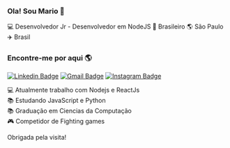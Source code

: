 ### Ola! Sou Mario 👋

💻 Desenvolvedor Jr - Desenvolvedor em NodeJS 🏡 Brasileiro 🌎 São Paulo ✈️ Brasil

### Encontre-me por aqui 🌎

[![Linkedin Badge](https://img.shields.io/badge/-MarioLuz-blue?style=flat-square&logo=Linkedin&logoColor=white&link=https://www.linkedin.com/in/mario-luz/)](https://www.linkedin.com/in/mario-luz/)
[![Gmail Badge](https://img.shields.io/badge/-marionetoluz@gmail.com-c14438?style=flat-square&logo=Gmail&logoColor=white&link=mailto:marionetoluz@gmail.com)](mailto:marionetoluz@gmail.com)
[![Instagram Badge](https://img.shields.io/badge/-MarioLuz-blue?style=flat-square&logo=Instagram&logoColor=white&link=https://www.instagram.com/mroluz//?hl=pt-br)](https://www.instagram.com/mroluz/)



💻 Atualmente trabalho com Nodejs e  ReactJs<br>
📚 Estudando JavaScript e Python<br>
📚 Graduação em Ciencias da Computação<br>
🎮 Competidor de Fighting games <br>



Obrigada pela visita!
</samp>

